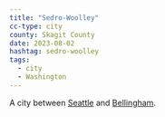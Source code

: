 ```yaml
---
title: "Sedro-Woolley"
cc-type: city
county: Skagit County
date: 2023-08-02
hashtag: sedro-woolley
tags:
  - city
  - Washington
---
```

A city between [Seattle](/seattle/) and [Bellingham](/bellingham/).